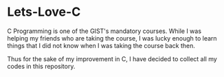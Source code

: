 # Lets-Love-C
C Programming is one of the GIST's mandatory courses. 
While I was helping my friends who are taking the course, 
I was lucky enough to learn things that I did not know when I was taking the course back then. 

Thus for the sake of my improvement in C, I have decided to collect all my codes in this repository.  

